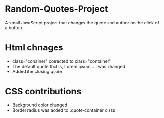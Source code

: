 # Random-Quotes-Project
A small JavaScript project that changes the quote and author on the click of a button.






# Html chnages
 - class="conainer" corrected to class="container"
 - The default quote that is, Lorem ipsum .... was changed.
 - Added the closing quote 

 # CSS contributions
 - Background color changed
 - Border radius was added to .quote-container class

